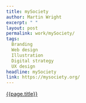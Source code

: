 ```yaml
---
title: mySociety
author: Martin Wright
excerpt: " "
layout: post
permalink: work/mySociety/
tags:
  Branding
  Web design
  Illustration
  Digital strategy
  UX design
headline: mySociety
link: https://mysociety.org/
---
```

[{{page.title}}]({{page.link}})